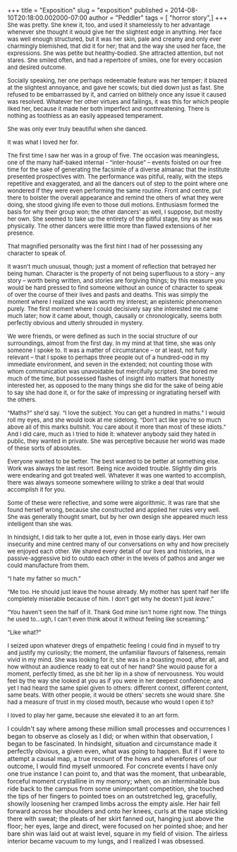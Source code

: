 +++
title = "Exposition"
slug = "exposition"
published = 2014-08-10T20:18:00.002000-07:00
author = "Peddler"
tags = [ "horror story",]
+++
<span style="font-size: small;">She was pretty. She knew it, too, and
used it shamelessly to her advantage whenever she thought it would give
her the slightest edge in anything. Her face was well enough structured,
but it was her skin, pale and creamy and only ever charmingly blemished,
that did it for her; that and the way she used her face, the
expressions. She was petite but healthy-bodied. She attracted attention,
but not stares. She smiled often, and had a repertoire of smiles, one
for every occasion and desired outcome.</span>

<span style="font-size: small;">Socially speaking, her one perhaps
redeemable feature was her temper; it blazed at the slightest annoyance,
and gave her scowls; but died down just as fast. She refused to be
embarrassed by it, and carried on blithely once any issue it caused was
resolved. Whatever her other virtues and failings, it was this for which
people liked her, because it made her both imperfect and nonthreatening.
There is nothing as toothless as an easily appeased temperament.</span>

<span style="font-size: small;">  
</span>

<span style="font-size: small;">She was only ever truly beautiful when
she danced.</span>

<span style="font-size: small;">It was what I loved her for.</span>

<span style="font-size: small;">  
</span>

<span style="font-size: small;">The first time I saw her was in a group
of five. The occasion was meaningless, one of the many half-baked
internal - “inter-house” – events foisted on our free time for the sake
of generating the facsimile of a diverse almanac that the institute
presented prospectives with. The performance was pitiful, really, with
the steps repetitive and exaggerated, and all the dancers out of step to
the point where one wondered if they were even performing the same
routine. Front and centre, put there to bolster the overall appearance
and remind the others of what they were doing, she stood giving life
even to those dull motions. Enthusiasm formed the basis for why their
group won; the other dancers' as well, I suppose, but mostly her own.
She seemed to take up the entirety of the pitiful stage, tiny as she was
physically. The other dancers were little more than flawed extensions of
her presence.</span>

<span style="font-size: small;">  
</span>

<span style="font-size: small;">That magnified personality was the first
hint I had of her possessing any character to speak of.</span>

<span style="font-size: small;">  
</span>

<span style="font-size: small;">It wasn't much unusual, though; just a
moment of reflection that betrayed her being human. Character is the
property of not being superfluous to a story – any story – worth being
written, and stories are forgiving things; by this measure you would be
hard pressed to find someone without an ounce of character to speak of
over the course of their lives and pasts and deaths. This was simply the
moment where I realized she was worth my interest; an epistemic
phenomenon purely. The first moment where I could decisively say she
interested me came much later; how it came about, though, causally or
chronologically, seems both perfectly obvious and utterly shrouded in
mystery.</span>

<span style="font-size: small;">  
</span>

<span style="font-size: small;">We were friends, or were defined as such
in the social structure of our surroundings, almost from the first day.
In my mind at that time, she was only someone I spoke to. It was a
matter of circumstance – or at least, not fully relevant – that I spoke
to perhaps three people out of a hundred-odd in my immediate
environment, and seven in the extended; not counting those with whom
communication was unavoidable but mercifully scripted. She bored me much
of the time, but possessed flashes of insight into matters that honestly
interested her, as opposed to the many things she did for the sake of
being able to say she had done it, or for the sake of impressing or
ingratiating herself with the others.</span>

<span style="font-size: small;">  
</span>

<span style="font-size: small;">“Maths?” she'd say. “I love the subject.
You can get a hundred in maths.” I would roll my eyes, and she would
look at me sidelong. “Don't act like you're so much above all of this
marks bullshit. You care about it more than most of these idiots.” And I
did care, much as I tried to hide it: whatever anybody said they hated
in public, they wanted in private. She was perceptive because her world
was made of these sorts of absolutes.</span>

<span style="font-size: small;">Everyone wanted to be better. The best
wanted to be better at something else. Work was always the last resort.
Being nice avoided trouble. Slightly dim girls were endearing and got
treated well. Whatever it was one wanted to accomplish, there was always
someone somewhere willing to strike a deal that would accomplish it for
you.</span>

<span style="font-size: small;">  
</span>

<span style="font-size: small;">Some of these were reflective, and some
were algorithmic. It was rare that she found herself wrong, because she
constructed and applied her rules very well. She was generally thought
smart, but by her own design she appeared much less intelligent than she
was.</span>

<span style="font-size: small;">  
</span>

<span style="font-size: small;">In hindsight, I did talk to her quite a
lot, even in those early days. Her own insecurity and mine centred many
of our conversations on why and how precisely we enjoyed each other. We
shared every detail of our lives and histories, in a passive-aggressive
bid to outdo each other in the levels of pathos and anger we could
manufacture from them. </span>

<span style="font-size: small;">  
</span>

<span style="font-size: small;">“I hate my father so much.” </span>

<span style="font-size: small;">“Me too. He should just leave the house
already. My mother has spent half her life completely miserable because
of him. I don't get why he doesn't just *leave*.” </span>

<span style="font-size: small;">“You haven't seen the half of it. Thank
God mine isn't home right now. The things he used to...ugh, I can't even
think about it without feeling like screaming.”</span>

<span style="font-size: small;">“Like what?”</span>

<span style="font-size: small;">  
</span>

<span style="font-size: small;">I seized upon whatever dregs of
empathetic feeling I could find in myself to try and justify my
curiosity; the moment, the unfamiliar flavours of falseness, remain
vivid in my mind. She was looking for it; she was in a boasting mood,
after all, and how without an audience ready to eat out of her hand? She
would pause for a moment, perfectly timed, as she bit her lip in a show
of nervousness. You would feel by the way she looked at you as if you
were in her deepest confidence; and yet I had heard the same spiel given
to others: different context, different content, same beats. With other
people, it would be others' secrets she would share. She had a measure
of trust in my closed mouth, because who would I open it to?</span>

<span style="font-size: small;">  
</span>

<span style="font-size: small;">I loved to play her game, because she
elevated it to an art form.</span>  
  
<span style="font-size: small;"> </span>

  

I couldn't say where among these million small processes and occurrences
I began to observe as closely as I did; or when within that observation,
I began to be fascinated. In hindsight, situation and circumstance made
it perfectly obvious, a given even, what was going to happen. But if I
were to attempt a causal map, a true recount of the hows and wherefores
of our outcome, I would find myself unmoored. For concrete events I have
only one true instance I can point to, and that was the moment, that
unbearable, forceful moment crystalline in my memory; when, on an
interminable bus ride back to the campus from some unimportant
competition, she touched the tips of her fingers to pointed toes on an
outstretched leg, gracefully, showily loosening her cramped limbs across
the empty aisle. Her hair fell forward across her shoulders and onto her
knees, curls at the nape sticking there with sweat; the pleats of her
skirt fanned out, hanging just above the floor; her eyes, large and
direct, were focused on her pointed shoe; and her bare shin was laid out
at waist level, square in my field of vision. The airless interior
became vacuum to my lungs, and I realized I was obsessed.

  

<span style="font-size: small;">  
</span>
